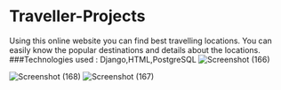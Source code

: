 # Traveller-Projects
Using this online website you can find best travelling locations.
You can easily know the popular destinations and details about the locations.
###Technologies used : Django,HTML,PostgreSQL
![Screenshot (166)](https://user-images.githubusercontent.com/112808009/194698949-2c537dc2-1170-4ed4-a501-8adb1e0157b3.png)

![Screenshot (168)](https://user-images.githubusercontent.com/112808009/194698963-94195484-0241-4012-9f0c-1f3ba34cc248.png)
![Screenshot (167)](https://user-images.githubusercontent.com/112808009/194698956-9eea4fb7-4806-45d5-9e38-a0f9ae7a4585.png)
